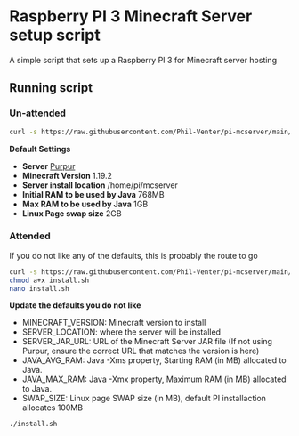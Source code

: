 # Raspberry PI 3 Minecraft Server setup script
A simple script that sets up a Raspberry PI 3 for Minecraft server hosting

## Running script
### Un-attended

```bash
curl -s https://raw.githubusercontent.com/Phil-Venter/pi-mcserver/main/install.sh | bash
```

**Default Settings**

- **Server** [Purpur](https://purpurmc.org/)
- **Minecraft Version** 1.19.2
- **Server install location** /home/pi/mcserver
- **Initial RAM to be used by Java** 768MB
- **Max RAM to be used by Java** 1GB
- **Linux Page swap size** 2GB

### Attended

If you do not like any of the defaults, this is probably the route to go
```bash
curl -s https://raw.githubusercontent.com/Phil-Venter/pi-mcserver/main/install.sh
chmod a+x install.sh
nano install.sh
```
**Update the defaults you do not like**

- MINECRAFT_VERSION: Minecraft version to install
- SERVER_LOCATION: where the server will be installed
- SERVER_JAR_URL: URL of the Minecraft Server JAR file (If not using Purpur, ensure the correct URL that matches the version is here)
- JAVA_AVG_RAM: Java -Xms property, Starting RAM (in MB) allocated to Java.
- JAVA_MAX_RAM: Java -Xmx property, Maximum RAM (in MB) allocated to Java.
- SWAP_SIZE: Linux page SWAP size (in MB), default PI installaction allocates 100MB

```bash
./install.sh
```
